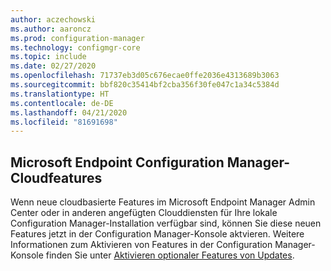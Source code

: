 ```yaml
---
author: aczechowski
ms.author: aaroncz
ms.prod: configuration-manager
ms.technology: configmgr-core
ms.topic: include
ms.date: 02/27/2020
ms.openlocfilehash: 71737eb3d05c676ecae0ffe2036e4313689b3063
ms.sourcegitcommit: bbf820c35414bf2cba356f30fe047c1a34c5384d
ms.translationtype: HT
ms.contentlocale: de-DE
ms.lasthandoff: 04/21/2020
ms.locfileid: "81691698"
---
```

## <a name="microsoft-endpoint-configuration-manager-cloud-features"></a><a name="bkmk_cloud"></a> Microsoft Endpoint Configuration Manager-Cloudfeatures

<!--5834830-->

Wenn neue cloudbasierte Features im Microsoft Endpoint Manager Admin Center oder in anderen angefügten Clouddiensten für Ihre lokale Configuration Manager-Installation verfügbar sind, können Sie diese neuen Features jetzt in der Configuration Manager-Konsole aktvieren. Weitere Informationen zum Aktivieren von Features in der Configuration Manager-Konsole finden Sie unter [Aktivieren optionaler Features von Updates](../../../../servers/manage/install-in-console-updates.md#bkmk_options).

